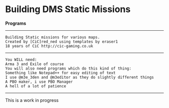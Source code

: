 # Building DMS Static Missions
<b>Programs</b><br>


*******************************************************
	Building Static missions for various maps.
	Created by [CiC]red_ned using templates by eraser1 
	18 years of CiC http://cic-gaming.co.uk
*******************************************************
	You WILL need:
	Arma 3 and Exile of course
	You will also need programs which do this kind of thing:
	Something like Notepad++ for easy editing of text
	I use @m3e_3den and @m3editor as they do slightly different things
	A PBO maker, i use PBO Manager
	A hell of a lot of patience
*******************************************************
This is a work in progress